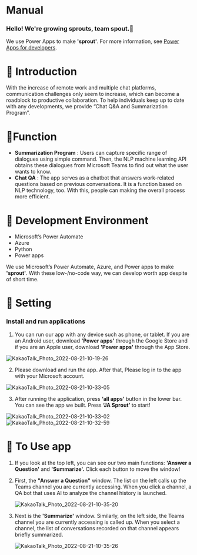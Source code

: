 # Manual

### Hello! **We're growing sprouts, team spout.👋**

We use Power Apps to make **'sprout'**. For more information, see [Power Apps for developers](https://docs.microsoft.com/powerapps/#pivot=home&panel=developer). 


# 🌱 Introduction

With the increase of remote work and multiple chat platforms, communication challenges only seem to increase, which can become a roadblock to productive collaboration. To help individuals keep up to date with any developments, we provide “Chat Q&A and Summarization Program”.


# 🌱Function

- **Summarization Program** : Users can capture specific range of dialogues using simple command. Then, the NLP machine learning API obtains these dialogues from Microsoft Teams to find out what the user wants to know.
- **Chat QA** : The app serves as a chatbot that answers work-related questions based on previous conversations. It is a function based on NLP technology, too. With this, people can making the overall process more efficient.


# 🌱 Development Environment

- Microsoft’s Power Automate
- Azure
- Python
- Power apps

We use Microsoft’s Power Automate, Azure, and Power apps to make **'sprout'**. With these low-/no-code way, we can develop worth app despite of short time. 


# 🌱 Setting

### I**nstall and run applications**

1. You can run our app with any device such as phone, or tablet. If you are an Android user, download **'Power apps'** through the Google Store and if you are an Apple user, download **'Power apps'** through the App Store.

![KakaoTalk_Photo_2022-08-21-10-19-26](https://user-images.githubusercontent.com/76519535/185772159-5248fd6d-8b14-4903-b3b0-a90e1e08e785.jpeg)

2. Please download and run the app. After that, Please log in to the app with your Microsoft account.

![KakaoTalk_Photo_2022-08-21-10-33-05](https://user-images.githubusercontent.com/76519535/185772171-4ab6da43-b738-45af-8a12-844f3291a2ef.jpeg)

3. After running the application, press **‘all apps’** button in the lower bar. You can see the app we built. Press **‘JA Sprout’** to start!

![KakaoTalk_Photo_2022-08-21-10-33-02](https://user-images.githubusercontent.com/76519535/185772175-d43d60f7-97f0-492e-a005-faa24f8df539.jpeg)
![KakaoTalk_Photo_2022-08-21-10-32-59](https://user-images.githubusercontent.com/76519535/185772178-8477b37b-ee18-46ba-b261-9bcdeca0b0cb.jpeg)


# 🌱 To Use app

1. If you look at the top left, you can see our two main functions: **'Answer a Question'** and **'Summarize'.** Click each button to move the window!
2. First, the **"Answer a Question"** window. The list on the left calls up the Teams channel you are currently accessing. When you click a channel, a QA bot that uses AI to analyze the channel history is launched.
    
    ![KakaoTalk_Photo_2022-08-21-10-35-20](https://user-images.githubusercontent.com/76519535/185772184-3402dfa3-165a-4bce-b4c9-3bc2e1c6a1d1.jpeg)
    
3. Next is the **'Summarize'** window. Similarly, on the left side, the Teams channel you are currently accessing is called up. When you select a channel, the list of conversations recorded on that channel appears briefly summarized.
    
   ![KakaoTalk_Photo_2022-08-21-10-35-26](https://user-images.githubusercontent.com/76519535/185772186-59fb302b-baaf-4565-8861-356a1e9d3cbd.jpeg)

